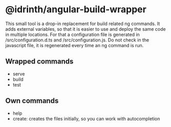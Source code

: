 # @idrinth/angular-build-wrapper

This small tool is a drop-in replacement for build related ng commands.
It adds external variables, so that it is easier to use and deploy the same code in multiple locations.
For that a configuration file is generated in /src/configuration.d.ts and /src/configuration.js.
Do not check in the javascript file, it is regenerated every time an ng command is run.

## Wrapped commands

- serve
- build
- test

## Own commands

- help
- create: creates the files initially, so you can work with autocompletion
